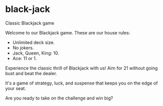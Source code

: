 # black-jack
Classic Blackjack game

Welcome to our Blackjack game.
These are our house rules:

- Unlimited deck size.
- No jokers.
- Jack, Queen, King: 10.
- Ace: 11 or 1.

Experience the classic thrill of Blackjack with us! Aim for 21 without going bust and beat the dealer. 

It's a game of strategy, luck, and suspense that keeps you on the edge of your seat. 

Are you ready to take on the challenge and win big?
